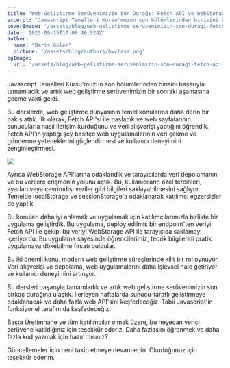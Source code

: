 ```yaml
---
title: "Web Geliştirme Serüvenimizin Son Durağı: Fetch API ve WebStorage API"
excerpt: "Javascript Temelleri Kursu'muzun son bölümlerinden birisini başarıyla tamamladık ve artık web geliştirme serüvenimizin bir sonraki aşamasına geçme vakti geldi."
coverImage: '/assets/blog/web-gelistirme-seruvenimizin-son-duragi-fetch-api-ve-webstorage-api/cover.png'
date: '2023-09-15T17:08:46.924Z'
author:
  name: "Baris Guler"
  picture: '/assets/blog/authors/hwclass.png'
ogImage:
  url: '/assets/blog/web-gelistirme-seruvenimizin-son-duragi-fetch-api-ve-webstorage-api/cover.png'
---
```


Javascript Temelleri Kursu'muzun son bölümlerinden birisini başarıyla tamamladık ve artık web geliştirme serüvenimizin bir sonraki aşamasına geçme vakti geldi.

Bu derslerde, web geliştirme dünyasının temel konularına daha derin bir bakış attık. İlk olarak, Fetch API'si ile başladık ve web sayfalarının sunucularla nasıl iletişim kurduğunu ve veri alışverişi yaptığını öğrendik. Fetch API'ın yaptığı şey basitçe web uygulamalarının veri çekme ve gönderme yeteneklerini güçlendirmesi ve kullanıcı deneyimini zenginleştirmesi.

![](/assets/blog/web-gelistirme-seruvenimizin-son-duragi-fetch-api-ve-webstorage-api/course.png)

Ayrıca WebStorage API'larına odaklandık ve tarayıcılarda veri depolamanın ve bu verilere erişmenin yolunu açtık. Bu, kullanıcıların özel tercihleri, ayarları veya çevrimdışı veriler gibi bilgileri saklayabilmesini sağlıyor. Temelde localStorage ve sessionStorage'a odaklanarak katılımcı egzersizler de yaptık.

Bu konuları daha iyi anlamak ve uygulamak için katılımcılarımızla birlikte bir uygulama geliştirdik. Bu uygulama, deploy edilmiş bir endpoint'ten veriyi Fetch API ile çekip, bu veriyi WebStorage API ile tarayıcıda saklamayı içeriyordu. Bu uygulama sayesinde öğrencilerimiz, teorik bilgilerini pratik uygulamaya dökebilme fırsatı buldular.

Bu iki önemli konu, modern web geliştirme süreçlerinde kilit bir rol oynuyor. Veri alışverişi ve depolama, web uygulamalarını daha işlevsel hale getiriyor ve kullanıcı deneyimini artırıyor.

Bu dersleri başarıyla tamamladık ve artık web geliştirme serüvenimizin son birkaç durağına ulaştık. İlerleyen haftalarda sunucu-taraflı geliştirmeye odaklanacak ve daha fazla web API'sini keşfedeceğiz. Tabii Javascript'in fonksiyonel tarafını da keşfedeceğiz.

Başta Üretimhane ve tüm katılımcılar olmak üzere, bu heyecan verici serüvene katıldığınız için teşekkür ederiz. Daha fazlasını öğrenmek ve daha fazla kod yazmak için hazır mısınız?

Güncellemeler için beni takip etmeye devam edin. Okuduğunuz için teşekkür ederim.
